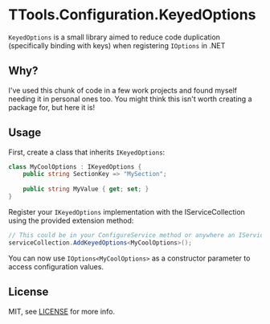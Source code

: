 # TTools.Configuration.KeyedOptions

`KeyedOptions` is a small library aimed to reduce code duplication (specifically binding with keys) when registering `IOptions` in .NET

## Why?

I've used this chunk of code in a few work projects and found myself needing it in personal ones too.
You might think this isn't worth creating a package for, but here it is!

## Usage

First, create a class that inherits `IKeyedOptions`:
```c#
class MyCoolOptions : IKeyedOptions {
    public string SectionKey => "MySection";
    
    public string MyValue { get; set; }
}
```

Register your `IKeyedOptions` implementation with the IServiceCollection using the provided extension method:
```c#
// This could be in your ConfigureService method or anywhere an IServiceCollection is present
serviceCollection.AddKeyedOptions<MyCoolOptions>();
```

You can now use `IOptions<MyCoolOptions>` as a constructor parameter to access configuration values.

## License

MIT, see [LICENSE](./LICENSE.txt) for more info.
